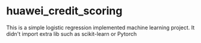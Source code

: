 # huawei_credit_scoring

This is a simple logistic regression implemented machine learning project.
It didn't import extra lib such as scikit-learn or Pytorch
